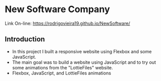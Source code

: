 # New Software Company

Link On-line: https://rodrigovieira19.github.io/NewSoftware/
## Introduction

- In this project I built a responsive website using Flexbox and some JavaScript.
- The main goal was to build a website using JavaScript and to try out some animations from the "LottieFiles" website.
- Flexbox, JavaScript, and LottieFiles animations

